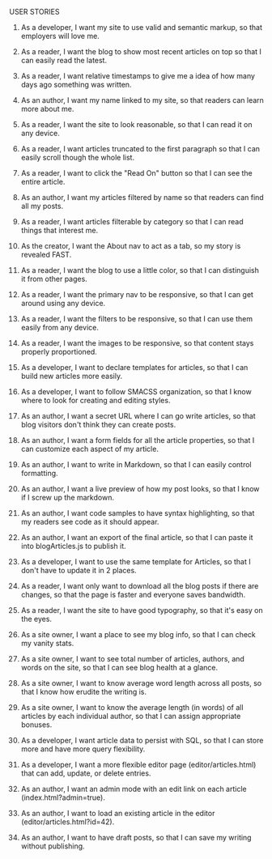 USER STORIES

1. As a developer, I want my site to use valid and semantic markup, so that employers will love me.
2. As a reader, I want the blog to show most recent articles on top so that I can easily read the latest.
3. As a reader, I want relative timestamps to give me a idea of how many days ago something was written.
4. As an author, I want my name linked to my site, so that readers can learn more about me.
5. As a reader, I want the site to look reasonable, so that I can read it on any device.


6. As a reader, I want articles truncated to the first paragraph so that I can easily scroll though the whole list.
7. As a reader, I want to click the "Read On" button so that I can see the entire article.
8. As an author, I want my articles filtered by name so that readers can find all my posts.
9. As a reader, I want articles filterable by category so that I can read things that interest me.
10. As the creator, I want the About nav to act as a tab, so my story is revealed FAST.
11. As a reader, I want the blog to use a little color, so that I can distinguish it from other pages.

12. As a reader, I want the primary nav to be responsive, so that I can get around using any device.
13. As a reader, I want the filters to be responsive, so that I can use them easily from any device.
14. As a reader, I want the images to be responsive, so that content stays properly proportioned.

15. As a developer, I want to declare templates for articles, so that I can build new articles more easily.
16. As a developer, I want to follow SMACSS organization, so that I know where to look for creating and editing styles.

17. As an author, I want a secret URL where I can go write articles, so that blog visitors don't think they can create posts.
18. As an author, I want a form fields for all the article properties, so that I can customize each aspect of my article.
19. As an author, I want to write in Markdown, so that I can easily control formatting.
20. As an author, I want a live preview of how my post looks, so that I know if I screw up the markdown.
21. As an author, I want code samples to have syntax highlighting, so that my readers see code as it should appear.
22. As an author, I want an export of the final article, so that I can paste it into blogArticles.js to publish it.

23. As a developer, I want to use the same template for Articles, so that I don't have to update it in 2 places.
24. As a reader, I want only want to download all the blog posts if there are changes, so that the page is faster and everyone saves bandwidth.
25. As a reader, I want the site to have good typography, so that it's easy on the eyes.


26. As a site owner, I want a place to see my blog info, so that I can check my vanity stats.
27. As a site owner, I want to see total number of articles, authors, and words on the site, so that I can see blog health at a glance.
28. As a site owner, I want to know average word length across all posts, so that I know how erudite the writing is.
29. As a site owner, I want to know the average length (in words) of all articles by each individual author, so that I can assign appropriate bonuses.

30. As a developer, I want article data to persist with SQL, so that I can store more and have more query flexibility.
31. As a developer, I want a more flexible editor page (editor/articles.html) that can add, update, or delete entries.
32. As an author, I want an admin mode with an edit link on each article (index.html?admin=true).
33. As an author, I want to load an existing article in the editor (editor/articles.html?id=42).
34. As an author, I want to have draft posts, so that I can save my writing without publishing.
